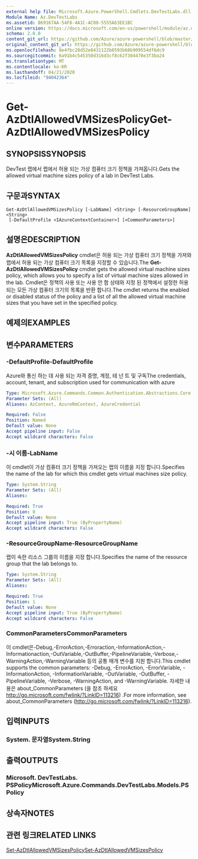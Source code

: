 ```yaml
---
external help file: Microsoft.Azure.PowerShell.Cmdlets.DevTestLabs.dll-Help.xml
Module Name: Az.DevTestLabs
ms.assetid: 869167AA-54F8-4A1C-AC08-5555A63EE1BC
online version: https://docs.microsoft.com/en-us/powershell/module/az.devtestlabs/get-azdtlallowedvmsizespolicy
schema: 2.0.0
content_git_url: https://github.com/Azure/azure-powershell/blob/master/src/DevTestLabs/DevTestLabs/help/Get-AzDtlAllowedVMSizesPolicy.md
original_content_git_url: https://github.com/Azure/azure-powershell/blob/master/src/DevTestLabs/DevTestLabs/help/Get-AzDtlAllowedVMSizesPolicy.md
ms.openlocfilehash: 8e4fbc28d52e8431122b8593b68b909554df6dc9
ms.sourcegitcommit: 6a91b4c545350d316d3cf8c62f384478e3f3ba24
ms.translationtype: MT
ms.contentlocale: ko-KR
ms.lasthandoff: 04/21/2020
ms.locfileid: "94042364"
---
```

# <span data-ttu-id="889c9-101">Get-AzDtlAllowedVMSizesPolicy</span><span class="sxs-lookup"><span data-stu-id="889c9-101">Get-AzDtlAllowedVMSizesPolicy</span></span>

## <span data-ttu-id="889c9-102">SYNOPSIS</span><span class="sxs-lookup"><span data-stu-id="889c9-102">SYNOPSIS</span></span>
<span data-ttu-id="889c9-103">DevTest 랩에서 랩에서 허용 되는 가상 컴퓨터 크기 정책을 가져옵니다.</span><span class="sxs-lookup"><span data-stu-id="889c9-103">Gets the allowed virtual machine sizes policy of a lab in DevTest Labs.</span></span>

## <span data-ttu-id="889c9-104">구문과</span><span class="sxs-lookup"><span data-stu-id="889c9-104">SYNTAX</span></span>

```
Get-AzDtlAllowedVMSizesPolicy [-LabName] <String> [-ResourceGroupName] <String>
 [-DefaultProfile <IAzureContextContainer>] [<CommonParameters>]
```

## <span data-ttu-id="889c9-105">설명은</span><span class="sxs-lookup"><span data-stu-id="889c9-105">DESCRIPTION</span></span>
<span data-ttu-id="889c9-106">**AzDtlAllowedVMSizesPolicy** cmdlet은 허용 되는 가상 컴퓨터 크기 정책을 가져와 랩에서 허용 되는 가상 컴퓨터 크기 목록을 지정할 수 있습니다.</span><span class="sxs-lookup"><span data-stu-id="889c9-106">The **Get-AzDtlAllowedVMSizesPolicy** cmdlet gets the allowed virtual machine sizes policy, which allows you to specify a list of virtual machine sizes allowed in the lab.</span></span>
<span data-ttu-id="889c9-107">Cmdlet은 정책의 사용 또는 사용 안 함 상태와 지정 된 정책에서 설정한 허용 되는 모든 가상 컴퓨터 크기의 목록을 반환 합니다.</span><span class="sxs-lookup"><span data-stu-id="889c9-107">The cmdlet returns the enabled or disabled status of the policy and a list of all the allowed virtual machine sizes that you have set in the specified policy.</span></span>

## <span data-ttu-id="889c9-108">예제의</span><span class="sxs-lookup"><span data-stu-id="889c9-108">EXAMPLES</span></span>

## <span data-ttu-id="889c9-109">변수</span><span class="sxs-lookup"><span data-stu-id="889c9-109">PARAMETERS</span></span>

### <span data-ttu-id="889c9-110">-DefaultProfile</span><span class="sxs-lookup"><span data-stu-id="889c9-110">-DefaultProfile</span></span>
<span data-ttu-id="889c9-111">Azure와 통신 하는 데 사용 되는 자격 증명, 계정, 테 넌 트 및 구독</span><span class="sxs-lookup"><span data-stu-id="889c9-111">The credentials, account, tenant, and subscription used for communication with azure</span></span>

```yaml
Type: Microsoft.Azure.Commands.Common.Authentication.Abstractions.Core.IAzureContextContainer
Parameter Sets: (All)
Aliases: AzContext, AzureRmContext, AzureCredential

Required: False
Position: Named
Default value: None
Accept pipeline input: False
Accept wildcard characters: False
```

### <span data-ttu-id="889c9-112">-시 이름</span><span class="sxs-lookup"><span data-stu-id="889c9-112">-LabName</span></span>
<span data-ttu-id="889c9-113">이 cmdlet이 가상 컴퓨터 크기 정책을 가져오는 랩의 이름을 지정 합니다.</span><span class="sxs-lookup"><span data-stu-id="889c9-113">Specifies the name of the lab for which this cmdlet gets virtual machines size policy.</span></span>

```yaml
Type: System.String
Parameter Sets: (All)
Aliases:

Required: True
Position: 0
Default value: None
Accept pipeline input: True (ByPropertyName)
Accept wildcard characters: False
```

### <span data-ttu-id="889c9-114">-ResourceGroupName</span><span class="sxs-lookup"><span data-stu-id="889c9-114">-ResourceGroupName</span></span>
<span data-ttu-id="889c9-115">랩이 속한 리소스 그룹의 이름을 지정 합니다.</span><span class="sxs-lookup"><span data-stu-id="889c9-115">Specifies the name of the resource group that the lab belongs to.</span></span>

```yaml
Type: System.String
Parameter Sets: (All)
Aliases:

Required: True
Position: 1
Default value: None
Accept pipeline input: True (ByPropertyName)
Accept wildcard characters: False
```

### <span data-ttu-id="889c9-116">CommonParameters</span><span class="sxs-lookup"><span data-stu-id="889c9-116">CommonParameters</span></span>
<span data-ttu-id="889c9-117">이 cmdlet은-Debug,-ErrorAction,-Erroraction,-InformationAction,-Informationaction,-OutVariable,-OutBuffer,-PipelineVariable,-Verbose,-WarningAction,-WarningVariable 등의 공통 매개 변수를 지원 합니다.</span><span class="sxs-lookup"><span data-stu-id="889c9-117">This cmdlet supports the common parameters: -Debug, -ErrorAction, -ErrorVariable, -InformationAction, -InformationVariable, -OutVariable, -OutBuffer, -PipelineVariable, -Verbose, -WarningAction, and -WarningVariable.</span></span> <span data-ttu-id="889c9-118">자세한 내용은 about_CommonParameters (을 참조 하세요 http://go.microsoft.com/fwlink/?LinkID=113216) .</span><span class="sxs-lookup"><span data-stu-id="889c9-118">For more information, see about_CommonParameters (http://go.microsoft.com/fwlink/?LinkID=113216).</span></span>

## <span data-ttu-id="889c9-119">입력</span><span class="sxs-lookup"><span data-stu-id="889c9-119">INPUTS</span></span>

### <span data-ttu-id="889c9-120">System. 문자열</span><span class="sxs-lookup"><span data-stu-id="889c9-120">System.String</span></span>

## <span data-ttu-id="889c9-121">출력</span><span class="sxs-lookup"><span data-stu-id="889c9-121">OUTPUTS</span></span>

### <span data-ttu-id="889c9-122">Microsoft. DevTestLabs. PSPolicy</span><span class="sxs-lookup"><span data-stu-id="889c9-122">Microsoft.Azure.Commands.DevTestLabs.Models.PSPolicy</span></span>

## <span data-ttu-id="889c9-123">상속자</span><span class="sxs-lookup"><span data-stu-id="889c9-123">NOTES</span></span>

## <span data-ttu-id="889c9-124">관련 링크</span><span class="sxs-lookup"><span data-stu-id="889c9-124">RELATED LINKS</span></span>

[<span data-ttu-id="889c9-125">Set-AzDtlAllowedVMSizesPolicy</span><span class="sxs-lookup"><span data-stu-id="889c9-125">Set-AzDtlAllowedVMSizesPolicy</span></span>](./Set-AzDtlAllowedVMSizesPolicy.md)


